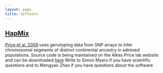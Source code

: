 ```yaml
---
layout: page
title: Software
---
```

## [HapMix](http://www.stats.ox.ac.uk/~myers/HapmixReleasev2/)
[Price et al. 2009](http://genetics.med.harvard.edu/reich/Reich_Lab/Software_files/2009_PLoSGenetics_Price_HAPMIX.pdf) uses genotyping data from SNP arrays to infer chromosomal segments of distinct continental ancestry in admixed populations. Source code is being maintained on the Alkes Price lab website and can be downloaded [here](http://www.hsph.harvard.edu/alkes-price/software/)
Write to Simon Myers if you have scientific questions and to Mengyao Zhao if you have questions about the software
